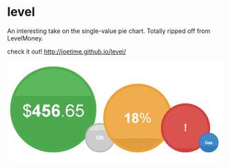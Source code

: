 level
=====

An interesting take on the single-value pie chart. Totally ripped off from LevelMoney.

check it out!
http://joetime.github.io/level/

![alt tag](https://raw.githubusercontent.com/joetime/level/gh-pages/preview.png)
